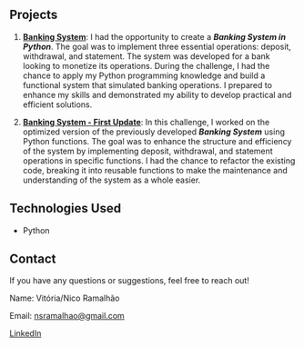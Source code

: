 ## Projects

1. [**Banking System**](https://github.com/ramalhaovitoria/tech-trek/blob/main/challenge%20-%20banking_system.py):  I had the opportunity to create a ***Banking System in Python***. The goal was to implement three essential operations: deposit, withdrawal, and statement. The system was developed for a bank looking to monetize its operations. During the challenge, I had the chance to apply my Python programming knowledge and build a functional system that simulated banking operations. I prepared to enhance my skills and demonstrated my ability to develop practical and efficient solutions.
   
2. [**Banking System - First Update**](https://github.com/ramalhaovitoria/tech-trek/blob/main/banking_system_update1.py): In this challenge, I worked on the optimized version of the previously developed ***Banking System*** using Python functions. The goal was to enhance the structure and efficiency of the system by implementing deposit, withdrawal, and statement operations in specific functions. I had the chance to refactor the existing code, breaking it into reusable functions to make the maintenance and understanding of the system as a whole easier.

## Technologies Used

- Python

## Contact
If you have any questions or suggestions, feel free to reach out!

Name: Vitória/Nico Ramalhão

Email: nsramalhao@gmail.com

[LinkedIn](https://www.linkedin.com/in/ramalhao)
